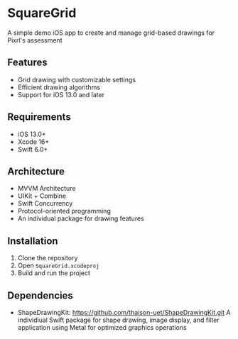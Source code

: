 # SquareGrid

A simple demo iOS app to create and manage grid-based drawings for Pixrl's assessment

## Features

- Grid drawing with customizable settings
- Efficient drawing algorithms
- Support for iOS 13.0 and later

## Requirements

- iOS 13.0+
- Xcode 16+
- Swift 6.0+

## Architecture

- MVVM Architecture
- UIKit + Combine
- Swift Concurrency
- Protocol-oriented programming
- An individual package for drawing features

## Installation

1. Clone the repository
2. Open `SquareGrid.xcodeproj`
3. Build and run the project

## Dependencies

- ShapeDrawingKit: https://github.com/thaison-uet/ShapeDrawingKit.git
  A individiual Swift package for shape drawing, image display, and filter application using Metal for optimized graphics operations
